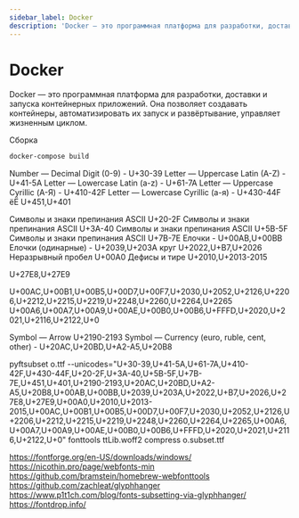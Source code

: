 ```yaml
---
sidebar_label: Docker
description: 'Docker — это программная платформа для разработки, доставки и запуска контейнерных приложений.'
---
```


# Docker

Docker — это программная платформа для разработки, доставки и запуска контейнерных приложений. Она позволяет создавать контейнеры, автоматизировать их запуск и развёртывание, управляет жизненным циклом.

Сборка
```bash
docker-compose build
```

Number — Decimal Digit (0-9) - U+30-39
Letter — Uppercase Latin (A-Z) - U+41-5A
Letter — Lowercase Latin (a-z) - U+61-7A
Letter — Uppercase Cyrillic (А-Я) - U+410-42F
Letter — Lowercase Cyrillic (а-я) - U+430-44F
ёЁ U+451,U+401

Символы и знаки препинания ASCII U+20-2F
Символы и знаки препинания ASCII U+3A-40
Символы и знаки препинания ASCII U+5B-5F
Символы и знаки препинания ASCII U+7B-7E
Елочки - U+00AB,U+00BB
Елочки (одинарные) - U+2039,U+203A
круг U+2022,U+B7,U+2026
Неразрывный пробел U+00A0
Дефисы и тире  U+2010,U+2013-2015

U+27E8,U+27E9

U+00AC,U+00B1,U+00B5,U+00D7,U+00F7,U+2030,U+2052,U+2126,U+2206,U+2212,U+2215,U+2219,U+2248,U+2260,U+2264,U+2265
U+00A6,U+00A7,U+00A9,U+00AE,U+00B0,U+00B6,U+FFFD,U+2020,U+2021,U+2116,U+2122,U+0

Symbol — Arrow U+2190-2193
Symbol — Currency (euro, ruble, cent, other) - U+20AC,U+20BD,U+A2-A5,U+20B8

pyftsubset o.ttf --unicodes="U+30-39,U+41-5A,U+61-7A,U+410-42F,U+430-44F,U+20-2F,U+3A-40,U+5B-5F,U+7B-7E,U+451,U+401,U+2190-2193,U+20AC,U+20BD,U+A2-A5,U+20B8,U+00AB,U+00BB,U+2039,U+203A,U+2022,U+B7,U+2026,U+27E8,U+27E9,U+00A0,U+2010,U+2013-2015,U+00AC,U+00B1,U+00B5,U+00D7,U+00F7,U+2030,U+2052,U+2126,U+2206,U+2212,U+2215,U+2219,U+2248,U+2260,U+2264,U+2265,U+00A6,U+00A7,U+00A9,U+00AE,U+00B0,U+00B6,U+FFFD,U+2020,U+2021,U+2116,U+2122,U+0"
fonttools ttLib.woff2 compress o.subset.ttf


https://fontforge.org/en-US/downloads/windows/
https://nicothin.pro/page/webfonts-min
https://github.com/bramstein/homebrew-webfonttools
https://github.com/zachleat/glyphhanger
https://www.p1t1ch.com/blog/fonts-subsetting-via-glyphhanger/
https://fontdrop.info/